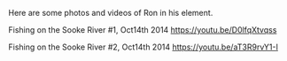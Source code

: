 Here are some photos and videos of Ron in his element.

Fishing on the Sooke River #1, Oct14th 2014
https://youtu.be/D0lfqXtvqss

Fishing on the Sooke River #2, Oct14th 2014
https://youtu.be/aT3R9rvY1-I
